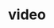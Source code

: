 ---
title: video
position: 7
modules:
  - type: video
    embed: <iframe src="https://player.vimeo.com/video/395219302?h=9071a9062f&portrait=0&byline=0&controls=1&title=0&responsive=1&fun=0&byline=0&transparent=0&muted=1"  frameborder="0" allow="autoplay; picture-in-picture" allowfullscreen vimeo-embed></iframe><p><a href="https://vimeo.com/395219302">Returning</a> from <a href="https://vimeo.com/lucybridger">Lucy Bridger</a> on <a href="https://vimeo.com">Vimeo</a>.</p>

---